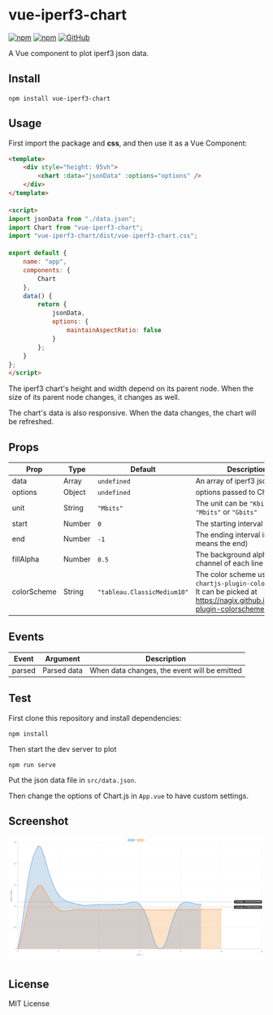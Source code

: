 # vue-iperf3-chart

[![npm](https://img.shields.io/npm/v/vue-iperf3-chart.svg)](https://www.npmjs.com/package/vue-iperf3-chart)
[![npm](https://img.shields.io/npm/dm/vue-iperf3-chart.svg)](https://www.npmjs.com/package/vue-iperf3-chart)
[![GitHub](https://img.shields.io/github/license/DCsunset/vue-iperf3-chart.svg?color=blue)](https://github.com/DCsunset/vue-iperf3-chart/blob/master/LICENSE)

A Vue component to plot iperf3 json data.

## Install

```
npm install vue-iperf3-chart
```

## Usage

First import the package and **css**,
and then use it as a Vue Component:

```html
<template>
	<div style="height: 95vh">
		<chart :data="jsonData" :options="options" />
	</div>
</template>

<script>
import jsonData from "./data.json";
import Chart from "vue-iperf3-chart";
import "vue-iperf3-chart/dist/vue-iperf3-chart.css";

export default {
	name: "app",
	components: {
		Chart
	},
	data() {
		return {
			jsonData,
			options: {
				maintainAspectRatio: false
			}
		};
	}
};
</script>
```

The iperf3 chart's height and width depend on its parent node.
When the size of its parent node changes,
it changes as well.

The chart's data is also responsive.
When the data changes,
the chart will be refreshed.

## Props

| Prop        | Type   | Default                     | Description                                                                                                                       |
| ----------- | ------ | --------------------------- | --------------------------------------------------------------------------------------------------------------------------------- |
| data        | Array  | `undefined`                 | An array of iperf3 json data                                                                                                      |
| options     | Object | `undefined`                 | options passed to Chart.js                                                                                                        |
| unit        | String | `"Mbits"`                   | The unit can be `"Kbits"`, `"Mbits"` or `"Gbits"`                                                                                 |
| start       | Number | `0`                         | The starting interval in data                                                                                                     |
| end         | Number | `-1`                        | The ending interval in data (-1 means the end)                                                                                    |
| fillAlpha   | Number | `0.5`                       | The background alpha channel of each line                                                                                         |
| colorScheme | String | `"tableau.ClassicMedium10"` | The color scheme used in `chartjs-plugin-colorschemes`. It can be picked at <https://nagix.github.io/chartjs-plugin-colorschemes> |


## Events

| Event  | Argument    | Description                                  |
| ------ | ----------- | -------------------------------------------- |
| parsed | Parsed data | When data changes, the event will be emitted |



## Test

First clone this repository and install dependencies:

```
npm install
```

Then start the dev server to plot

```
npm run serve
```

Put the json data file in `src/data.json`.

Then change the options of Chart.js in `App.vue`
to have custom settings.


## Screenshot

![Screenshot](./Screenshot.png)

## License

MIT License

